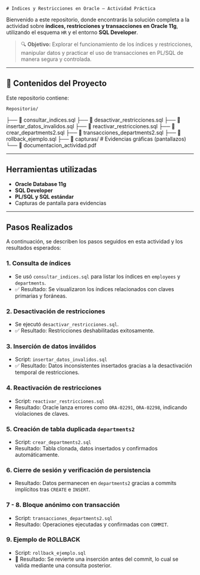 	# Índices y Restricciones en Oracle – Actividad Práctica

Bienvenido a este repositorio, donde encontrarás la solución completa a la actividad sobre **índices, restricciones y transacciones en Oracle 11g**, utilizando el esquema `HR` y el entorno **SQL Developer**.

> 🔍 **Objetivo:** Explorar el funcionamiento de los índices y restricciones, manipular datos y practicar el uso de transacciones en PL/SQL de manera segura y controlada.

---

## 🧠 Contenidos del Proyecto

Este repositorio contiene:

	Repositorio/
├── 📜 consultar_indices.sql
├── 📜 desactivar_restricciones.sql
├── 📜 insertar_datos_invalidos.sql
├── 📜 reactivar_restricciones.sql
├── 📜 crear_departments2.sql
├── 📜 transacciones_departments2.sql
├── 📜 rollback_ejemplo.sql
├── 📸 capturas/ # Evidencias gráficas (pantallazos)
└── 📄 documentacion_actividad.pdf

---

## Herramientas utilizadas

-  **Oracle Database 11g**
-  **SQL Developer**
-  **PL/SQL y SQL estándar**
-  Capturas de pantalla para evidencias

---

## Pasos Realizados

A continuación, se describen los pasos seguidos en esta actividad y los resultados esperados:

###  1. Consulta de índices

- Se usó `consultar_indices.sql` para listar los índices en `employees` y `departments`.
- ✅ Resultado: Se visualizaron los índices relacionados con claves primarias y foráneas.

###  2. Desactivación de restricciones

- Se ejecutó `desactivar_restricciones.sql`.
- ✅ Resultado: Restricciones deshabilitadas exitosamente.

###  3. Inserción de datos inválidos

- Script: `insertar_datos_invalidos.sql`
- ✅ Resultado: Datos inconsistentes insertados gracias a la desactivación temporal de restricciones.

###  4. Reactivación de restricciones

- Script: `reactivar_restricciones.sql`
- Resultado: Oracle lanza errores como `ORA-02291`, `ORA-02298`, indicando violaciones de claves.

###  5. Creación de tabla duplicada `departments2`

- Script: `crear_departments2.sql`
- Resultado: Tabla clonada, datos insertados y confirmados automáticamente.

### 6. Cierre de sesión y verificación de persistencia

- Resultado: Datos permanecen en `departments2` gracias a commits implícitos tras `CREATE` e `INSERT`.

### 7 - 8. Bloque anónimo con transacción

- Script: `transacciones_departments2.sql`
- Resultado: Operaciones ejecutadas y confirmadas con `COMMIT`.

### 9. Ejemplo de ROLLBACK

- Script: `rollback_ejemplo.sql`
- 🔁 Resultado: Se revierte una inserción antes del commit, lo cual se valida mediante una consulta posterior.

